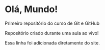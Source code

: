 # Olá, Mundo!
 Primeiro repositório do curso de Git e GitHub

 Repositório criado durante uma aula ao vivo!
 
 Essa linha foi adicionada diretamente do site.
